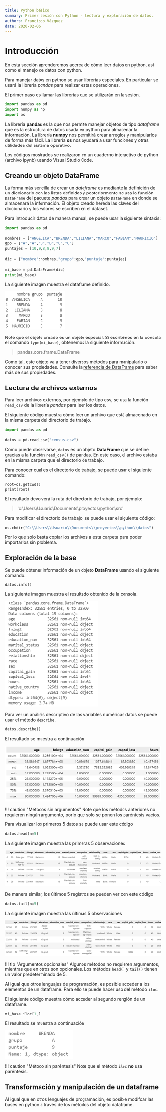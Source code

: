 ```yaml
---
title: Python básico
summary: Primer sesión con Python - lectura y exploración de datos.
authors: Francisco Vázquez
date: 2020-02-06
---
```


# Introducción

En esta sección aprenderemos acerca de cómo leer datos en python, así como el manejo de datos con python.

Para manejar datos en python se usan librerías especiales. En particular se usará la librería *pandas* para realizar estas operaciones.

El primer paso es llamar las librerías que se utilizarán en la sesión.

````python
import pandas as pd
import numpy as np
import os
````

La librería __pandas__ es la que nos permite manejar objetos de tipo _dataframe_ que es la estructura de datos usada en python para almacenar la información. La librería __numpy__ nos permitirá crear arreglos y manipularlos de forma más fácil. La librería __os__ nos ayudará a usar funciones y otras utilidades del sistema operativo.

Los códigos mostrados se realizaron en un cuaderno interactivo de python (archivo ipynb) usando Visual Studio Code.

## Creando un objeto DataFrame

La forma más sencilla de crear un *dataframe* es mediante la definición de un diccionario con las listas definidas y posteriormente se usa la función `DataFrame` del paquete _pandas_ para crear un objeto `DataFrame` en donde se almacenará la información. El objeto creado hereda las claves del diccionario y los valores se escriben en el dataset.

Para introducir datos de manera manual, se puede usar la siguiente sintaxis:

````python
import pandas as pd

nombres = ["ANGELICA","BRENDA","LILIANA","MARCO","FABIAN","MAURICIO"]
gpo = ["A","A","B","B","C","C"]
puntajes = [10,9,8,8,9,7]

dic = {"nombre":nombres,"grupo":gpo,"puntaje":puntajes}

mi_base = pd.DataFrame(dic)
print(mi_base)
````

La siguiente imagen muestra el dataframe definido.

![Resultado del dataset](img/dataframe.png)

Note que el objeto creado es un objeto especial. Si escribimos en la consola el comando `type(mi_base)`, obtenemos la siguiente información.

> pandas.core.frame.DataFrame

Como tal, este objeto va a tener diversos métodos para manipularlo o conocer sus propiedades. Consulte la [referencia de DataFrame](https://www.w3schools.com/python/pandas/pandas_ref_dataframe.asp) para saber más de sus propiedades.

## Lectura de archivos externos

Para leer archivos externos, por ejemplo de tipo csv, se usa la función `read_csv` de la librería _pandas_ para leer los datos.

El siguiente código muestra cómo leer un archivo que está almacenado en la misma carpeta del directorio de trabajo.

````python
import pandas as pd

datos = pd.read_csv("census.csv")
````

Como puede observarse, `datos` es un objeto **DataFrame** que se define gracias a la función `read_csv()` de pandas. En este caso, el archivo estaba en la misma carpeta que el directorio de trabajo.

Para conocer cual es el directorio de trabajo, se puede usar el siguiente comando:

````
root=os.getcwd()
print(root)
````

El resultado devolverá la ruta del directorio de trabajo, por ejemplo:

> 'c:\\Users\\Usuario\\Documents\\proyectos\\python\\src'

Para modificar el directorio de trabajo, se puede usar el siguiente código:

````python
os.chdir("C:\\Users\\Usuario\\Documents\\proyectos\\python\\datos")
````

Por lo que solo basta copiar los archivos a esta carpeta para poder importarlos sin problema.

## Exploración de la base

Se puede obtener información de un objeto **DataFrame** usando el siguiente comando.

````python
datos.info()
````

La siguiente imagen muestra el resultado obtenido de la consola.

![Salida del objeto dataframe](img/info.png)

Para ver un análisis descriptivo de las variables numéricas datos se puede usar el método `describe`.

````python
datos.describe()
````

El resultado se muestra a continuación

![Análisis descriptivo](img/descriptivo.png)

!!! caution "Métodos sin argumentos"
    Note que los métodos anteriores no requieren ningún argumento, porlo que solo se ponen los paréntesis vacíos.

Para visualizar los primeros 5 datos se puede usar este código

````python
datos.head(n=5)
````

La siguiente imagen muestra las primeras 5 observaciones

![Primeros 5 datos](img/primeros.png)

De manera similar, los últimos 5 registros se pueden ver con este código

````python
datos.tail(n=5)
````

La siguiente imagen muestra las últimas 5 observaciones

![Últimos 5 datos](img/ultimos.png)

!!! tip "Argumentos opcionales"
    Algunos métodos no requieren argumentos, mientras que en otros son opcionales. Los métodos `head()` y `tail()` tienen un valor predeterminado de 5.

Al igual que otros lenguajes de programación, es posible acceder a los elementos de un dataframe. Para ello se puede hacer uso del método `iloc`.

El siguiente código muestra cómo acceder al segundo renglón de un dataframe.

````python
mi_base.iloc[1,]
````

El resultado se muestra a continuación

![Segundo elemento](img/elemento.png)

!!! caution "Método sin paréntesis"
    Note que el método `iloc` __no__ usa paréntesis.

## Transformación y manipulación de un dataframe

Al igual que en otros lenguajes de programación, es posible modifcar las bases en python a través de los métodos del objeto dataframe.
